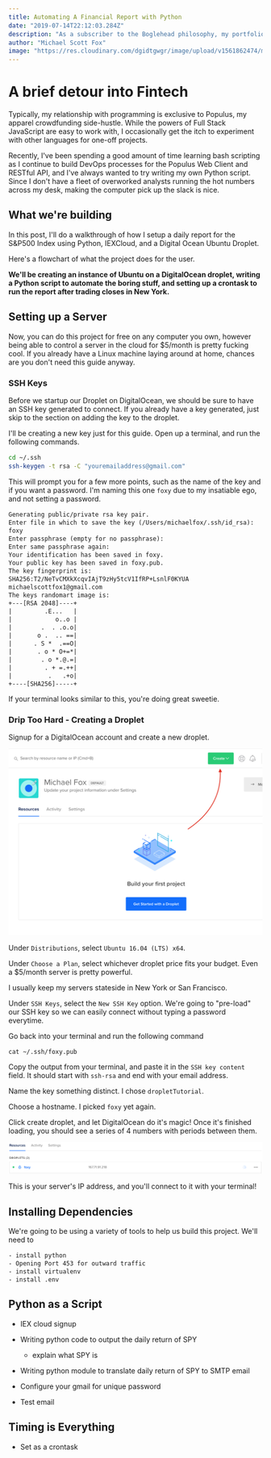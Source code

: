```yaml
---
title: Automating A Financial Report with Python  
date: "2019-07-14T22:12:03.284Z"
description: "As a subscriber to the Boglehead philosophy, my portfolio's performance is closely correlated with the S&P 500. As a tech nerd at heart, I wanted to take a crack at fintech..."
author: "Michael Scott Fox"
image: "https://res.cloudinary.com/dgidtgwgr/image/upload/v1561862474/msf_blog/Finance-1.jpg"
---
```


# A brief detour into Fintech
Typically, my relationship with programming is exclusive to Populus, my apparel crowdfunding side-hustle. While the powers of Full Stack JavaScript are easy to work with, I occasionally get the itch to experiment with other languages for one-off projects. 

Recently, I've been spending a good amount of time learning bash scripting as I continue to build DevOps processes for the Populus Web Client and RESTful API, and I've always wanted to try writing my own Python script. Since I don't have a fleet of overworked analysts running the hot numbers across my desk, making the computer pick up the slack is nice.


## What we're building
In this post, I'll do a walkthrough of how I setup a daily report for the S&P500 Index using Python, IEXCloud, and a Digital Ocean Ubuntu Droplet. 

Here's a flowchart of what the project does for the user. 

**We'll be creating an instance of Ubuntu on a DigitalOcean droplet, writing a Python script to automate the boring stuff, and setting up a crontask to run the report after trading closes in New York.**

## Setting up a Server
Now, you can do this project for free on any computer you own, however being able to control a server in the cloud for $5/month is pretty fucking cool. If you already have a Linux machine laying around at home, chances are you don't need this guide anyway.

### SSH Keys
Before we startup our Droplet on DigitalOcean, we should be sure to have an SSH key generated to connect. If you already have a key generated, just skip to the section on adding the key to the droplet.

I'll be creating a new key just for this guide. Open up a terminal, and run the following commands.

```sh
cd ~/.ssh
ssh-keygen -t rsa -C "youremailaddress@gmail.com"
```

This will prompt you for a few more points, such as the name of the key and if you want a password. I'm naming this one `foxy` due to my insatiable ego, and not setting a password. 

```
Generating public/private rsa key pair.
Enter file in which to save the key (/Users/michaelfox/.ssh/id_rsa): foxy
Enter passphrase (empty for no passphrase): 
Enter same passphrase again: 
Your identification has been saved in foxy.
Your public key has been saved in foxy.pub.
The key fingerprint is:
SHA256:T2/NeTvCMXkXcqvIAjT9zHy5tcV1IfRP+LsnlF0KYUA michaelscottfox1@gmail.com
The keys randomart image is:
+---[RSA 2048]----+
|         .E...   |
|            o..o |
|        .  . .o.o|
|       o .  .. ==|
|      . S *  .==O|
|       . o * O+=*|
|        . o *.@.=|
|         . + =.++|
|          .   .+o|
+----[SHA256]-----+
```

If your terminal looks similar to this, you're doing great sweetie. 

### Drip Too Hard - Creating a Droplet

Signup for a DigitalOcean account and create a new droplet. 

![how-to-create](./howtocreate.png)


Under `Distributions`, select `Ubuntu 16.04 (LTS) x64`.

Under `Choose a Plan`, select whichever droplet price fits your budget. Even a $5/month server is pretty powerful.

I usually keep my servers stateside in New York or San Francisco.

Under `SSH Keys`, select the `New SSH Key` option. We're going to "pre-load" our SSH key so we can easily connect without typing a password everytime. 

Go back into your terminal and run the following command

```
cat ~/.ssh/foxy.pub
```

Copy the output from your terminal, and paste it in the `SSH key content` field. It should start with `ssh-rsa` and end with your email address.

Name the key something distinct. I chose `dropletTutorial`.

Choose a hostname. I picked `foxy` yet again.

Click create droplet, and let DigitalOcean do it's magic! Once it's finished loading, you should see a series of 4 numbers with periods between them.

![created-image](./created.png)

This is your server's IP address, and you'll connect to it with your terminal!


## Installing Dependencies
We're going to be using a variety of tools to help us build this project. We'll need to 
```
- install python
- Opening Port 453 for outward traffic
- install virtualenv
- install .env
```

## Python as a Script
- IEX cloud signup
- Writing python code to output the daily return of SPY
  - explain what SPY is
- Writing python module to translate daily return of SPY to SMTP email
  
- Configure your gmail for unique password
- Test email

## Timing is Everything
- Set as a crontask